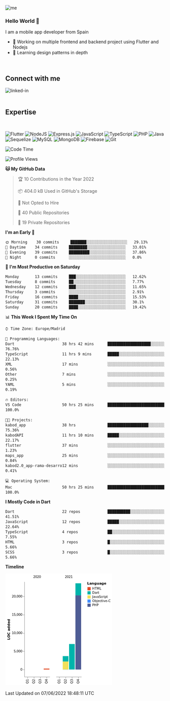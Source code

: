 ![me](https://user-images.githubusercontent.com/72933322/170655815-1144af74-ee29-45d9-b29b-99c92c0da6f3.png)


### Hello World 👋


I am a mobile app developer from Spain
- 🔭 Working on multiple frontend and backend project using Flutter and Nodejs
- 🌱 Learning design patterns in depth
<br>

## Connect with me

[<img align="left" alt="linked-in" src="https://img.shields.io/badge/linkedin-%230077B5.svg?&style=for-the-badge&logo=linkedin&logoColor=white" />](https://www.linkedin.com/in/jeancuervo2390/)
<br>
<br>

## Expertise

<br>

![Flutter](https://img.shields.io/badge/Flutter-%2302569B.svg?style=for-the-badge&logo=Flutter&logoColor=white)   ![NodeJS](https://img.shields.io/badge/node.js-6DA55F?style=for-the-badge&logo=node.js&logoColor=white)  ![Express.js](https://img.shields.io/badge/express.js-%23404d59.svg?style=for-the-badge&logo=express&logoColor=%2361DAFB)   ![JavaScript](https://img.shields.io/badge/javascript-%23323330.svg?style=for-the-badge&logo=javascript&logoColor=%23F7DF1E)  ![TypeScript](https://img.shields.io/badge/typescript-%23007ACC.svg?style=for-the-badge&logo=typescript&logoColor=white)  ![PHP](https://img.shields.io/badge/php-%23777BB4.svg?style=for-the-badge&logo=php&logoColor=white)   ![Java](https://img.shields.io/badge/java-%23ED8B00.svg?style=for-the-badge&logo=java&logoColor=white)   ![Sequelize](https://img.shields.io/badge/Sequelize-52B0E7?style=for-the-badge&logo=Sequelize&logoColor=white)   ![MySQL](https://img.shields.io/badge/mysql-%2300f.svg?style=for-the-badge&logo=mysql&logoColor=white)   ![MongoDB](https://img.shields.io/badge/MongoDB-%234ea94b.svg?style=for-the-badge&logo=mongodb&logoColor=white)   ![Firebase](https://img.shields.io/badge/firebase-%23039BE5.svg?style=for-the-badge&logo=firebase)   ![Git](https://img.shields.io/badge/git-%23F05033.svg?style=for-the-badge&logo=git&logoColor=white)


<!--START_SECTION:waka-->
![Code Time](http://img.shields.io/badge/Code%20Time-0%20secs-blue)

![Profile Views](http://img.shields.io/badge/Profile%20Views-42-blue)

**🐱 My GitHub Data** 

> 🏆 10 Contributions in the Year 2022
 > 
> 📦 404.0 kB Used in GitHub's Storage 
 > 
> 🚫 Not Opted to Hire
 > 
> 📜 40 Public Repositories 
 > 
> 🔑 19 Private Repositories  
 > 
**I'm an Early 🐤** 

```text
🌞 Morning    30 commits     ███████░░░░░░░░░░░░░░░░░░   29.13% 
🌆 Daytime    34 commits     ████████░░░░░░░░░░░░░░░░░   33.01% 
🌃 Evening    39 commits     █████████░░░░░░░░░░░░░░░░   37.86% 
🌙 Night      0 commits      ░░░░░░░░░░░░░░░░░░░░░░░░░   0.0%

```
📅 **I'm Most Productive on Saturday** 

```text
Monday       13 commits     ███░░░░░░░░░░░░░░░░░░░░░░   12.62% 
Tuesday      8 commits      ██░░░░░░░░░░░░░░░░░░░░░░░   7.77% 
Wednesday    12 commits     ███░░░░░░░░░░░░░░░░░░░░░░   11.65% 
Thursday     3 commits      ░░░░░░░░░░░░░░░░░░░░░░░░░   2.91% 
Friday       16 commits     ████░░░░░░░░░░░░░░░░░░░░░   15.53% 
Saturday     31 commits     ███████░░░░░░░░░░░░░░░░░░   30.1% 
Sunday       20 commits     ████░░░░░░░░░░░░░░░░░░░░░   19.42%

```


📊 **This Week I Spent My Time On** 

```text
⌚︎ Time Zone: Europe/Madrid

💬 Programming Languages: 
Dart                     38 hrs 42 mins      ███████████████████░░░░░░   76.76% 
TypeScript               11 hrs 9 mins       █████░░░░░░░░░░░░░░░░░░░░   22.13% 
XML                      17 mins             ░░░░░░░░░░░░░░░░░░░░░░░░░   0.56% 
Other                    7 mins              ░░░░░░░░░░░░░░░░░░░░░░░░░   0.25% 
YAML                     5 mins              ░░░░░░░░░░░░░░░░░░░░░░░░░   0.19%

🔥 Editors: 
VS Code                  50 hrs 25 mins      █████████████████████████   100.0%

🐱‍💻 Projects: 
kabod_app                38 hrs              ██████████████████░░░░░░░   75.36% 
kabodAPI                 11 hrs 10 mins      █████░░░░░░░░░░░░░░░░░░░░   22.17% 
flutter                  37 mins             ░░░░░░░░░░░░░░░░░░░░░░░░░   1.23% 
maps_app                 25 mins             ░░░░░░░░░░░░░░░░░░░░░░░░░   0.84% 
kabod2.0_app-rama-desarro12 mins             ░░░░░░░░░░░░░░░░░░░░░░░░░   0.41%

💻 Operating System: 
Mac                      50 hrs 25 mins      █████████████████████████   100.0%

```

**I Mostly Code in Dart** 

```text
Dart                     22 repos            ██████████░░░░░░░░░░░░░░░   41.51% 
JavaScript               12 repos            █████░░░░░░░░░░░░░░░░░░░░   22.64% 
TypeScript               4 repos             ██░░░░░░░░░░░░░░░░░░░░░░░   7.55% 
HTML                     3 repos             █░░░░░░░░░░░░░░░░░░░░░░░░   5.66% 
SCSS                     3 repos             █░░░░░░░░░░░░░░░░░░░░░░░░   5.66%

```


**Timeline**

![Chart not found](https://raw.githubusercontent.com/anthonycuervo23/anthonycuervo23/main/charts/bar_graph.png) 


 Last Updated on 07/06/2022 18:48:11 UTC
<!--END_SECTION:waka-->
